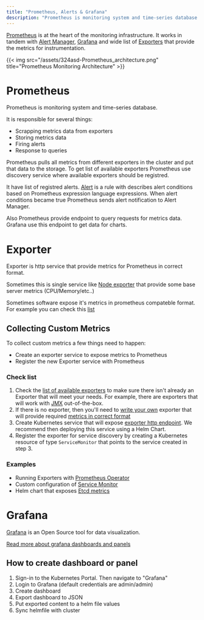 ```yaml
---
title: "Prometheus, Alerts & Grafana"
description: "Prometheus is monitoring system and time-series database that works together with Grafana and Alert Manage to provide an end-to-end monitoring platform for Kubernetes."
---
```

 [Prometheus](https://prometheus.io) is at the heart of the monitoring infrastructure. It works in tandem with [Alert Manager](https://prometheus.io/docs/alerting/alertmanager/), [Grafana](https://grafana.com/) and wide list of [Exporters](https://prometheus.io/docs/instrumenting/exporters/) that provide the metrics for instrumentation.

{{< img src="/assets/324asd-Prometheus_architecture.png" title="Prometheus Monitoring Architecture" >}}

# Prometheus

Prometheus is monitoring system and time-series database.

It is responsible for several things:
* Scrapping metrics data from exporters
* Storing metrics data
* Firing alerts
* Response to queries

Prometheus pulls all metrics from different exporters in the cluster and put that data to the storage.
To get list of available exporters Prometheus use discovery service where available exporters should be registred.

It have list of registred alerts. [Alert](https://prometheus.io/docs/prometheus/latest/configuration/alerting_rules/) is a rule with describes alert conditions based on Prometheus expression language expressions.
When alert conditions became true Prometheus sends alert notification to Alert Manager.

Also Prometheus provide endpoint to query requests for metrics data. Grafana use this endpoint to get data for charts.

# Exporter

Exporter is http service that provide metrics for Prometheus in correct format.

Sometimes this is single service like
[Node exporter](https://github.com/prometheus/node_exporter) that provide some base server metrics (CPU/Memory/etc..)

Sometimes software expose it's metrics in prometheus compateble format. For example you can check this [list](https://prometheus.io/docs/instrumenting/exporters/#software-exposing-prometheus-metrics)

## Collecting Custom Metrics

To collect custom metrics a few things need to happen:
* Create an exporter service to expose metrics to Prometheus
* Register the new Exporter service with Prometheus

### Check list

1. Check the [list of available exporters](https://prometheus.io/docs/instrumenting/exporters) to make sure there isn't already an Exporter that will meet your needs. For example, there are exporters that will work with [JMX](https://github.com/prometheus/jmx_exporter) out-of-the-box.
2. If there is no exporter, then you'll need to [write your own](https://prometheus.io/docs/instrumenting/writing_exporters/) exporter that will provide required [metrics in correct format](https://prometheus.io/docs/instrumenting/exposition_formats/)
3. Create Kubernetes service that will expose [exporter http endpoint](https://kubernetes.io/docs/concepts/services-networking/service). We recommend then deploying this service using a Helm Chart.
4. Register the exporter for service discovery by creating a Kubernetes resource of type `ServiceMonitor` that points to the service created in step 3.

### Examples

* Running Exporters with [Prometheus Operator](https://coreos.com/operators/prometheus/docs/latest/user-guides/running-exporters.html)
* Custom configuration of [Service Monitor](https://coreos.com/operators/prometheus/docs/latest/custom-configuration.html)
* Helm chart that exposes [Etcd metrics](https://github.com/coreos/prometheus-operator/tree/master/helm/exporter-kube-etcd)

# Grafana

[Grafana](http://docs.grafana.org/guides/basic_concepts/) is an Open Source tool for data visualization.

[Read more about grafana dashboards and panels](http://docs.grafana.org/features/panels/graph/)

## How to create dashboard or panel

1. Sign-in to the Kubernetes Portal. Then navigate to "Grafana"
2. Login to Grafana (default credentials are admin/admin)
2. Create dashboard
3. Export dashboard to JSON
4. Put exported content to a helm file values
5. Sync helmfile with cluster
